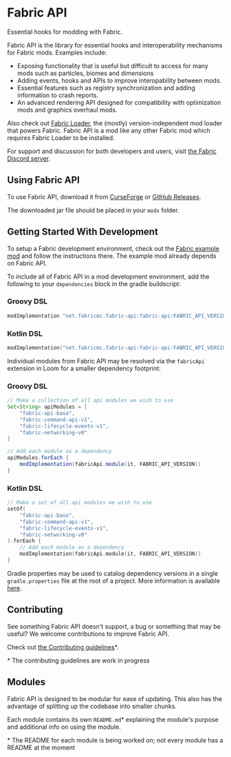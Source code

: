 # Fabric API

Essential hooks for modding with Fabric.

Fabric API is the library for essential hooks and interoperability mechanisms for Fabric mods. Examples include:

- Exposing functionality that is useful but difficult to access for many mods such as particles, biomes and dimensions
- Adding events, hooks and APIs to improve interopability between mods.
- Essential features such as registry synchronization and adding information to crash reports.
- An advanced rendering API designed for compatibility with optimization mods and graphics overhaul mods.

Also check out [Fabric Loader](https://github.com/FabricMC/fabric-loader), the (mostly) version-independent mod loader that powers Fabric. Fabric API is a mod like any other Fabric mod which requires Fabric Loader to be installed.

For support and discussion for both developers and users, visit [the Fabric Discord server](https://discord.gg/v6v4pMv).

## Using Fabric API

To use Fabric API, download it from [CurseForge](https://www.curseforge.com/minecraft/mc-mods/fabric-api) or [GitHub Releases](https://github.com/FabricMC/fabric/releases).

The downloaded jar file should be placed in your `mods` folder.

## Getting Started With Development

To setup a Fabric development environment, check out the [Fabric example mod](https://github.com/FabricMC/fabric-example-mod) and follow the instructions there. The example mod already depends on Fabric API.

To include all of Fabric API in a mod development environment, add the following to your `dependencies` block in the gradle buildscript:

### Groovy DSL

```groovy
modImplementation "net.fabricmc.fabric-api:fabric-api:FABRIC_API_VERSION"
```

### Kotlin DSL

```kotlin
modImplementation("net.fabricmc.fabric-api:fabric-api:FABRIC_API_VERSION")
```

Individual modules from Fabric API may be resolved via the `fabricApi` extension in Loom for a smaller dependency footprint:

### Groovy DSL

```groovy
// Make a collection of all api modules we wish to use
Set<String> apiModules = [
    "fabric-api-base",
    "fabric-command-api-v1",
    "fabric-lifecycle-events-v1",
    "fabric-networking-v0"
]

// Add each module as a dependency
apiModules.forEach {
    modImplementation(fabricApi.module(it, FABRIC_API_VERSION))
}
```

### Kotlin DSL

```kotlin
// Make a set of all api modules we wish to use
setOf(
    "fabric-api-base",
    "fabric-command-api-v1",
    "fabric-lifecycle-events-v1",
    "fabric-networking-v0"
).forEach {
    // Add each module as a dependency
    modImplementation(fabricApi.module(it, FABRIC_API_VERSION))
}
```

<!--Linked to gradle documentation on properties-->
Gradle properties may be used to catalog dependency versions in a single `gradle.properties` file at the root of a project. More information is available [here](https://docs.gradle.org/current/userguide/organizing_gradle_projects.html#declare_properties_in_gradle_properties_file).

## Contributing

See something Fabric API doesn't support, a bug or something that may be useful? We welcome contributions to improve Fabric API.

Check out [the Contributing guidelines](../CONTRIBUTING.md)*.

\* The contributing guidelines are work in progress

## Modules

Fabric API is designed to be modular for ease of updating. This also has the advantage of splitting up the codebase into smaller chunks.

Each module contains its own `README.md`* explaining the module's purpose and additional info on using the module.

\* The README for each module is being worked on; not every module has a README at the moment
